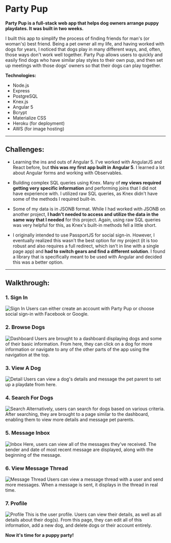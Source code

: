 # Party Pup
**Party Pup is a full-stack web app that helps dog owners arrange puppy playdates. It was built in two weeks.**

I built this app to simplify the process of finding friends for man's (or woman's) best friend. Being a pet owner all my life, and having worked with dogs for years, I noticed that dogs play in many different ways, and, often, those ways don't work well together. Party Pup allows users to quickly and easily find dogs who have similar play styles to their own pup, and then set up meetings with those dogs' owners so that their dogs can play together.

**Technologies:**
- Node.js
- Express
- PostgreSQL
- Knex.js
- Angular 5
- Bcrypt
- Materialize CSS
- Heroku (for deployment)
- AWS (for image hosting)
---
## Challenges:

- Learning the ins and outs of Angular 5. I've worked with AngularJS and React before, but **this was my first app built in Angular 5**. I learned a lot about Angular forms and working with Observables.

- Building complex SQL queries using Knex. Many of **my views required getting very specific information** and performing joins that I did not have experience with. I utilized raw SQL queries, as Knex didn't have some of the methods I required built-in.

- Some of my data is in JSONB format. While I had worked with JSONB on another project, **I hadn't needed to access and utilize the data in the same way that I needed** for this project. Again, using raw SQL queries was very helpful for this, as Knex's built-in methods fell a little short.

- I originally intended to use PassportJS for social sign-in. However, I eventually realized this wasn't the best option for my project (it is too robust and also requires a full redirect, which isn't in line with a single page app) and **had to switch gears and find a different solution**. I found a library that is specifically meant to be used with Angular and decided this was a better option.
---
## Walkthrough:
### 1. Sign In
![Sign In](readme/signin.png)
Users can either create an account with Party Pup or choose social sign-in with Facebook or Google.


### 2. Browse Dogs
![Dashboard](readme/dashboard.png)
Users are brought to a dashboard displaying dogs and some of their basic information. From here, they can click on a dog for more information or navigate to any of the other parts of the app using the navigation at the top.


### 3. View A Dog
![Detail](readme/detail.png)
Users can view a dog's details and message the pet parent to set up a playdate from here.


### 4. Search For Dogs
![Search](readme/search.png)
Alternatively, users can search for dogs based on various criteria. After searching, they are brought to a page similar to the dashboard, enabling them to view more details and message pet parents.


### 5. Message Inbox
![Inbox](readme/inbox.png)
Here, users can view all of the messages they've received. The sender and date of most recent message are displayed, along with the beginning of the message.


### 6. View Message Thread
![Message Thread](readme/message-thread.png)
Users can view a message thread with a user and send more messages. When a message is sent, it displays in the thread in real time.


### 7. Profile
![Profile](readme/profile.png)
This is the user profile. Users can view their details, as well as all details about their dog(s). From this page, they can edit all of this information, add a new dog, and delete dogs or their account entirely.


**Now it's time for a puppy party!**
